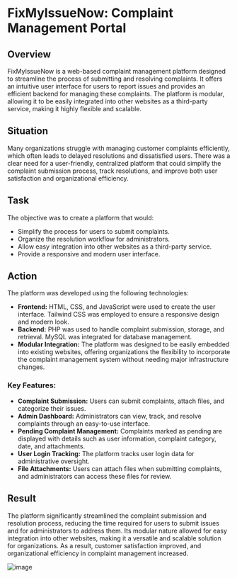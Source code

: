 # FixMyIssueNow: Complaint Management Portal

## Overview

FixMyIssueNow is a web-based complaint management platform designed to streamline the process of submitting and resolving complaints. It offers an intuitive user interface for users to report issues and provides an efficient backend for managing these complaints. The platform is modular, allowing it to be easily integrated into other websites as a third-party service, making it highly flexible and scalable.

## Situation

Many organizations struggle with managing customer complaints efficiently, which often leads to delayed resolutions and dissatisfied users. There was a clear need for a user-friendly, centralized platform that could simplify the complaint submission process, track resolutions, and improve both user satisfaction and organizational efficiency.

## Task

The objective was to create a platform that would:

- Simplify the process for users to submit complaints.
- Organize the resolution workflow for administrators.
- Allow easy integration into other websites as a third-party service.
- Provide a responsive and modern user interface.

## Action

The platform was developed using the following technologies:

- **Frontend:** HTML, CSS, and JavaScript were used to create the user interface. Tailwind CSS was employed to ensure a responsive design and modern look.
- **Backend:** PHP was used to handle complaint submission, storage, and retrieval. MySQL was integrated for database management.
- **Modular Integration:** The platform was designed to be easily embedded into existing websites, offering organizations the flexibility to incorporate the complaint management system without needing major infrastructure changes.

### Key Features:

- **Complaint Submission:** Users can submit complaints, attach files, and categorize their issues.
- **Admin Dashboard:** Administrators can view, track, and resolve complaints through an easy-to-use interface.
- **Pending Complaint Management:** Complaints marked as pending are displayed with details such as user information, complaint category, date, and attachments.
- **User Login Tracking:** The platform tracks user login data for administrative oversight.
- **File Attachments:** Users can attach files when submitting complaints, and administrators can access these files for review.

## Result

The platform significantly streamlined the complaint submission and resolution process, reducing the time required for users to submit issues and for administrators to address them. Its modular nature allowed for easy integration into other websites, making it a versatile and scalable solution for organizations. As a result, customer satisfaction improved, and organizational efficiency in complaint management increased.

![image](https://github.com/user-attachments/assets/edb77d97-2e1f-4f79-b7fc-04c965190187)

